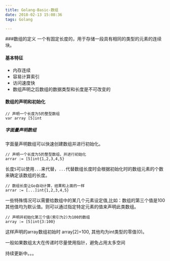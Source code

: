 ```yaml
---
title: Golang-Basic-数组
date: 2018-02-13 15:08:36
tags: Golang

---
```



###数组的定义
一个有固定长度的，用于存储一段具有相同的类型的元素的连续块。

#### 基本特征

- 内存连续
- 容易计算索引
- 访问速度快
- 数组声明之后数组的数据类型和长度是不可改变的

#### 数组的声明和初始化

```Golang
// 声明一个长度为5的整型数组
var array [5]int
```
##### 字面量声明数组

字面量声明数组可以快速创建数组并进行初始化。

```Golang
// 声明一个长度为5的整型数组，并进行初始化
arrar := [5]int{1,2,3,4,5}
```

长度`5`可以使用`...`来代替，`...`代替数组长度时会根据初始化时的数组元素的个数来确定该数组的长度。


```Golang
// 数组长度让Go自动计算，结果和上面的一样
arrar := [...]int{1,2,3,4,5}
```
一些特殊情况可以需要给数组中的某几个元素设定值,比如：数组的第三个值是100 其他值均为默认值。则可以通过指定特定元素的值来声明此类数组。

```Golang
// 声明并初始化第三个值(索引为2)为100的数组
array := [5]int{3:100}
```
这样声明的array数组初始时 array[2]=100, 其他均为int类型的零值(0)。

一般如果数组太大在传递时尽量使用指针，避免占用太多空间













持续更新中。。。
